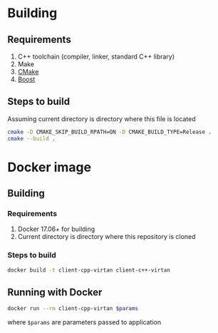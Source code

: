 # Building

## Requirements

1. C++ toolchain (compiler, linker, standard C++ library)
1. Make
1. [CMake](https://cmake.org/)
1. [Boost](https://www.boost.org/)

## Steps to build

Assuming current directory is directory where this file is located

```bash
cmake -D CMAKE_SKIP_BUILD_RPATH=ON -D CMAKE_BUILD_TYPE=Release .
cmake --build .
```

# Docker image

## Building

### Requirements

1. Docker 17.06+ for building
1. Current directory is directory where this repository is cloned

### Steps to build

```bash
docker build -t client-cpp-virtan client-c++-virtan
```

## Running with Docker

```bash
docker run --rm client-cpp-virtan $params
```

where `$params` are parameters passed to application
